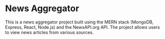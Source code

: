 # News Aggregator

This is a news aggregator project built using the MERN stack (MongoDB, Express, React, Node.js) and the NewsAPI.org API. The project allows users to view news articles from various sources.


